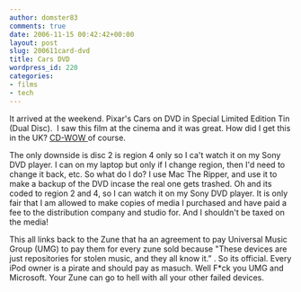 ```yaml
---
author: domster83
comments: true
date: 2006-11-15 00:42:42+00:00
layout: post
slug: 200611card-dvd
title: Cars DVD
wordpress_id: 220
categories:
- films
- tech
---
```


It arrived at the weekend. Pixar's Cars on DVD in Special Limited Edition Tin (Dual Disc).  I saw this film at the cinema and it was great. How did I get this in the UK? [CD-WOW ](http://www.cd-wow.com)of course.




The only downside is disc 2 is region 4 only so I ca't watch it on my Sony DVD player. I can on my laptop but only if I change region, then I'd need to change it back, etc. So what do I do? I use Mac The Ripper, and use it to make a backup of the DVD incase the real one gets trashed. Oh and its coded to region 2 and 4, so I can watch it on my Sony DVD player. It is only fair that I am allowed to make copies of media I purchased and have paid a fee to the distribution company and studio for. And I shouldn't be taxed on the media!




This all links back to the Zune that ha an agreement to pay Universal Music Group (UMG) to pay them for every zune sold because "These devices are just repositories for stolen music, and they all know it.” . So its official. Every iPod owner is a pirate and should pay as masuch. Well F*ck you UMG and Microsoft. Your Zune can go to hell with all your other failed devices.
